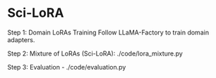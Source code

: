 # Sci-LoRA

Step 1: Domain LoRAs Training
Follow LLaMA-Factory to train domain adapters.

Step 2: Mixture of LoRAs (Sci-LoRA): ./code/lora_mixture.py

Step 3: Evaluation - ./code/evaluation.py
